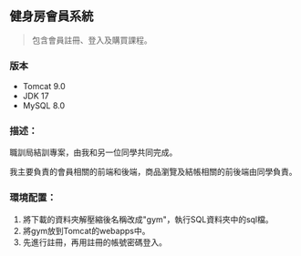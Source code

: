 ## 健身房會員系統
> 包含會員註冊、登入及購買課程。

### 版本
- Tomcat 9.0 
- JDK 17
- MySQL 8.0

### 描述：
職訓局結訓專案，由我和另一位同學共同完成。

我主要負責的會員相關的前端和後端，商品瀏覽及結帳相關的前後端由同學負責。

### 環境配置：
1. 將下載的資料夾解壓縮後名稱改成"gym"，執行SQL資料夾中的sql檔。
2. 將gym放到Tomcat的webapps中。
3. 先進行註冊，再用註冊的帳號密碼登入。
